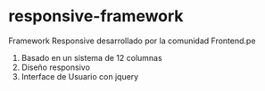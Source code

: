 responsive-framework
====================

Framework Responsive desarrollado por la comunidad Frontend.pe

1) Basado en un sistema de 12 columnas
2) Diseño responsivo
3) Interface de Usuario con jquery
